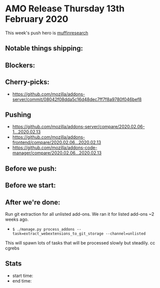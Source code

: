 # AMO Release Thursday 13th February 2020

This week's push hero is [muffinresearch](https://github.com/muffinresearch)

## Notable things shipping:

## Blockers:

## Cherry-picks:
- https://github.com/mozilla/addons-server/commit/08042f08dda5c16d48dec7ff7f8a9780f046bef8


## Pushing

- https://github.com/mozilla/addons-server/compare/2020.02.06-1...2020.02.13
- https://github.com/mozilla/addons-frontend/compare/2020.02.06...2020.02.13
- https://github.com/mozilla/addons-code-manager/compare/2020.02.06...2020.02.13

## Before we push:

## Before we start:

## After we're done:

Run git extraction for all unlisted add-ons. We ran it for listed add-ons ~2 weeks ago.

* `$ ./manage.py process_addons --task=extract_webextensions_to_git_storage --channel=unlisted`

This will spawn lots of tasks that will be processed slowly but steadily. cc cgrebs


## Stats

- start time:
- end time:
